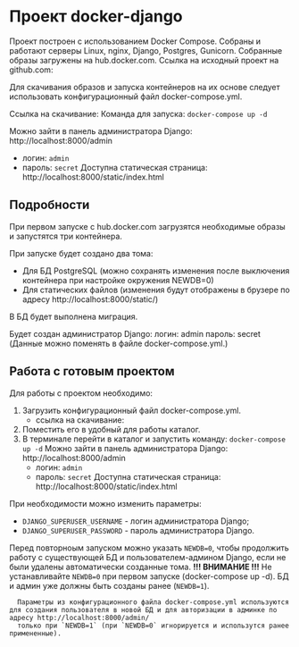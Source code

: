 # Проект docker-django

Проект построен с использованием Docker Compose.
Собраны и работают серверы Linux, nginx, Django, Postgres, Gunicorn.
Собранные образы загружены на hub.docker.com.
Ссылка на исходный проект на github.com:

Для скачивания образов и запуска контейнеров на их основе следует использовать конфигурационный файл docker-compose.yml.

   Ссылка на скачивание:
   Команда для запуска: `docker-compose up -d`

Можно зайти в панель администратора Django: http://localhost:8000/admin
   - логин: `admin`
   - пароль: `secret`
   Доступна статическая страница: http://localhost:8000/static/index.html


## Подробности

При первом запуске с hub.docker.com загрузятся необходимые образы и запустятся три контейнера.

При запуске будет создано два тома:
- Для БД PostgreSQL (можно сохранять изменения после выключения контейнера при настройке окружения NEWDB=0)
- Для статических файлов (изменения будут отображены в брузере по адресу http://localhost:8000/static/)

В БД будет выполнена миграция.

Будет создан администратор Django:
    логин: admin
    пароль: secret
    (Данные можно поменять в файле docker-compose.yml.)


## Работа с готовым проектом

Для работы с проектом необходимо:
1. Загрузить конфигурационный файл docker-compose.yml.
   - ссылка на скачивание:
2. Поместить его в удобный для работы каталог.
3. В терминале перейти в каталог и запустить команду: `docker-compose up -d`
   Можно зайти в панель администратора Django: http://localhost:8000/admin
   - логин: `admin`
   - пароль: `secret`
   Доступна статическая страница: http://localhost:8000/static/index.html

 При необходимости можно изменить параметры:
   - `DJANGO_SUPERUSER_USERNAME` - логин администратора Django;
   - `DJANGO_SUPERUSER_PASSWORD` - пароль администратора Django.

  Перед повторноым запуском можно указать `NEWDB=0`, чтобы продолжить работу с существующей БД и пользователем-админом Django, если не были удалены автоматически созданные тома.
      **!!! ВНИМАНИЕ !!!**
      Не устанавливайте `NEWDB=0` при первом запуске (docker-compose up -d).
      БД и админ уже должны быть созданы ранее (`NEWDB=1`).

      Параметры из конфигурационного файла docker-compose.yml используются для создания пользователя в новой БД и для авторизации в админке по адресу http://localhost:8000/admin/
      только при `NEWDB=1` (при `NEWDB=0` игнорируется и использутся ранее примененные).





